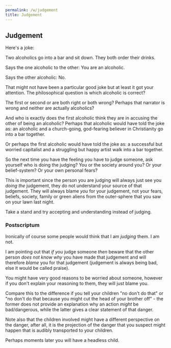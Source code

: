 ```yaml
---
permalink: /w/judgement
title: Judgement
---
```


## Judgement

Here's a joke:

Two alcoholics go into a bar and sit down. They both order their drinks.

Says the one alcoholic to the other: You are an alcoholic.

Says the other alcoholic: No.

That might not have been a particular good joke but at least it got your attention. The philosophical question is which alcoholic is correct?

The first or second or are both right or both wrong? Perhaps that narrator is wrong and neither are actually alcoholics?

And who is exactly does the first alcoholic think they are in accusing the other of being an alcoholic? Perhaps that alcoholic would have told the joke as: an alcoholic and a church-going, god-fearing believer in Christianity go into a bar together.

Or perhaps the first alcoholic would have told the joke as: a successful but worried capitalist and a struggling but happy artist walk into a bar together.

So the next time you have the feeling you have to judge someone, ask yourself who is doing the judging? You or the society around you? Or your belief-system? Or your own personal fears? 

This is important since the person you are judging will always just see you *doing the* judgement, they do not understand your source of that judgement. They will always blame *you* for your judgement, not your fears, beliefs, society, family or green aliens from the outer-sphere that you saw on your lawn last night.

Take a stand and try accepting and understanding instead of judging.

### Postscriptum 

Ironically of course some people would think that I am *judging* them. I am not.

I am pointing out that *if you* judge someone *then* beware that the other person *does not know why* you have made that judgement and will therefore *blame* you for that judgement (judgement is always being bad, else it would be called praise).

You might have very good reasons to be worried about someone, however if you don't explain your reasoning to them, they will just blame you.

Compare this to the difference if you tell your children "no don't do that" or "no don't do that because you might cut the head of your brother off" - the former does not provide an explanation why an action *might* be bad/dangerous, while the latter gives a clear statement of that danger. 

Note also that the children involved might have a different perspective on the danger, after all, it is the projection of the danger that you suspect might happen that is audibly transported to your children.

Perhaps moments later you will have a headless child.